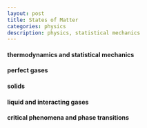 ```yaml
---
layout: post
title: States of Matter
categories: physics
description: physics, statistical mechanics
---
```


#### thermodynamics and statistical mechanics





#### perfect gases


####  solids


#### liquid and interacting gases



#### critical phenomena and phase transitions
